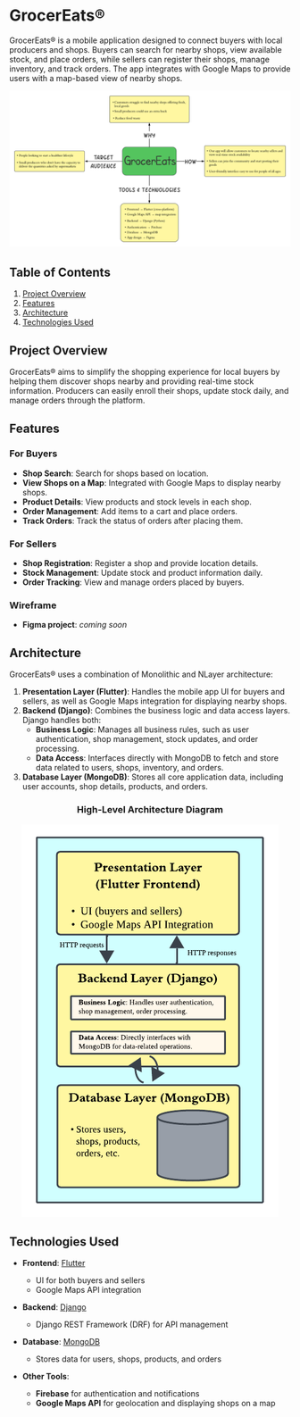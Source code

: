# GrocerEats®

GrocerEats® is a mobile application designed to connect buyers with local producers and shops. Buyers can search for nearby shops, view available stock, and place orders, while sellers can register their shops, manage inventory, and track orders. The app integrates with Google Maps to provide users with a map-based view of nearby shops.

![Project Proposal](./documentation/MSA_Project_Proposal.png)

## Table of Contents

1. [Project Overview](#project-overview)
2. [Features](#features)
3. [Architecture](#architecture)
4. [Technologies Used](#technologies-used) 

## Project Overview

GrocerEats® aims to simplify the shopping experience for local buyers by helping them discover shops nearby and providing real-time stock information. Producers can easily enroll their shops, update stock daily, and manage orders through the platform.

## Features

### For Buyers
- **Shop Search**: Search for shops based on location.
- **View Shops on a Map**: Integrated with Google Maps to display nearby shops.
- **Product Details**: View products and stock levels in each shop.
- **Order Management**: Add items to a cart and place orders.
- **Track Orders**: Track the status of orders after placing them.

### For Sellers
- **Shop Registration**: Register a shop and provide location details.
- **Stock Management**: Update stock and product information daily.
- **Order Tracking**: View and manage orders placed by buyers.

### Wireframe

- **Figma project**: _coming soon_

## Architecture

GrocerEats® uses a combination of Monolithic and NLayer architecture:

1. **Presentation Layer (Flutter)**: Handles the mobile app UI for buyers and sellers, as well as Google Maps integration for displaying nearby shops.
2. **Backend (Django)**: Combines the business logic and data access layers. Django handles both:
   - **Business Logic**: Manages all business rules, such as user authentication, shop management, stock updates, and order processing.
   - **Data Access**: Interfaces directly with MongoDB to fetch and store data related to users, shops, inventory, and orders.
3. **Database Layer (MongoDB)**: Stores all core application data, including user accounts, shop details, products, and orders.


<h3 style="text-align: center;">High-Level Architecture Diagram</h3>

<p align="center">
  <img src="./documentation/high-level-architecture-2.png" alt="GrocerEats High-Level Architecture">
</p>


## Technologies Used

- **Frontend**: [Flutter](https://flutter.dev/)
  - UI for both buyers and sellers
  - Google Maps API integration

- **Backend**: [Django](https://www.djangoproject.com/)
  - Django REST Framework (DRF) for API management

- **Database**: [MongoDB](https://www.mongodb.com/)
  - Stores data for users, shops, products, and orders

- **Other Tools**:
  - **Firebase** for authentication and notifications
  - **Google Maps API** for geolocation and displaying shops on a map